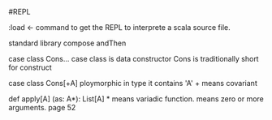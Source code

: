 #REPL

:load <- command to get the REPL to interprete a scala source file.


standard library
    compose
    andThen

case class Cons...
    case class is data constructor
    Cons is traditionally short for construct

case class Cons[+A]
    ploymorphic in type it contains 'A'
    + means covariant

def apply[A] (as: A*): List[A]
    * means variadic function. means zero or more arguments.
page 52